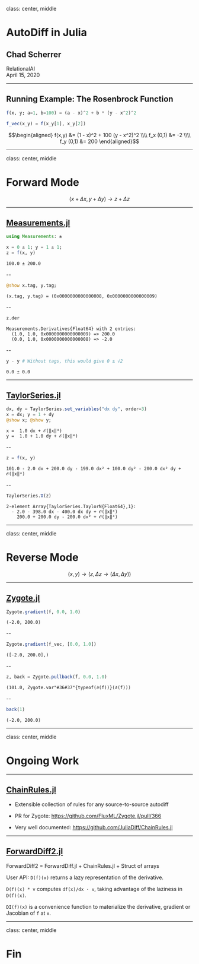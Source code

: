 class: center, middle

# AutoDiff in Julia

## Chad Scherrer

RelationalAI <br />
April 15, 2020





---

## Running Example: The Rosenbrock Function

````julia
f(x, y; a=1, b=100) = (a - x)^2 + b * (y - x^2)^2

f_vec(x_y) = f(x_y[1], x_y[2])
````






```math
\begin{aligned}
f(x,y) &= (1 - x)^2 + 100 (y - x^2)^2 \\\\
f_x (0,1) &= -2 \\\\
f_y (0,1) &= 200 
\end{aligned}
```

--- 

class: center, middle

# Forward Mode

```math
(x +  Δ x, y + Δ y) → z + Δz
```

---

## [Measurements.jl](https://github.com/JuliaPhysics/Measurements.jl)

````julia
using Measurements: ±

x = 0 ± 1; y = 1 ± 1;
z = f(x, y)
````


````
100.0 ± 200.0
````





--

````julia
@show x.tag, y.tag;
````


````
(x.tag, y.tag) = (0x0000000000000008, 0x0000000000000009)
````





--

````julia
z.der
````


````
Measurements.Derivatives{Float64} with 2 entries:
  (1.0, 1.0, 0x0000000000000009) => 200.0
  (0.0, 1.0, 0x0000000000000008) => -2.0
````





--

````julia
y - y # Without tags, this would give 0 ± √2
````


````
0.0 ± 0.0
````






---

## [TaylorSeries.jl](https://github.com/JuliaDiff/TaylorSeries.jl)


````julia
dx, dy = TaylorSeries.set_variables("dx dy", order=3)
x = dx; y = 1 + dy
@show x; @show y;
````


````
x =  1.0 dx + 𝒪(‖x‖⁴)
y =  1.0 + 1.0 dy + 𝒪(‖x‖⁴)
````





--

````julia
z = f(x, y)
````


````
101.0 - 2.0 dx + 200.0 dy - 199.0 dx² + 100.0 dy² - 200.0 dx² dy + 𝒪(‖x‖⁴)
````





--

````julia
TaylorSeries.∇(z)
````


````
2-element Array{TaylorSeries.TaylorN{Float64},1}:
  - 2.0 - 398.0 dx - 400.0 dx dy + 𝒪(‖x‖⁴)
    200.0 + 200.0 dy - 200.0 dx² + 𝒪(‖x‖⁴)
````





---

class: center, middle

# Reverse Mode


```math
(x , y) → (z, Δz → (Δx, Δy))
```

---

## [Zygote.jl](https://fluxml.ai/Zygote.jl/latest/)


````julia
Zygote.gradient(f, 0.0, 1.0)
````


````
(-2.0, 200.0)
````





--

````julia
Zygote.gradient(f_vec, [0.0, 1.0])
````


````
([-2.0, 200.0],)
````




--

````julia
z, back = Zygote.pullback(f, 0.0, 1.0)
````


````
(101.0, Zygote.var"#36#37"{typeof(∂(f))}(∂(f)))
````





--

````julia
back(1)
````


````
(-2.0, 200.0)
````





---

class: center, middle

# Ongoing Work

---

## [ChainRules.jl](https://github.com/JuliaDiff/ChainRules.jl)

- Extensible collection of rules for any source-to-source autodiff

- PR for Zygote: https://github.com/FluxML/Zygote.jl/pull/366

- Very well documented: https://github.com/JuliaDiff/ChainRules.jl

---

## [ForwardDiff2.jl](https://github.com/YingboMa/ForwardDiff2.jl)

ForwardDiff2 = ForwardDiff.jl + ChainRules.jl + Struct of arrays

User API: `D(f)(x)` returns a lazy representation of the derivative.

`D(f)(x) * v` computes `df(x)/dx ⋅ v`, taking advantage of the laziness in `D(f)(x)`.

`DI(f)(x)` is a convenience function to materialize the derivative, gradient or Jacobian of `f` at `x`.

---

class: center, middle

# Fin
